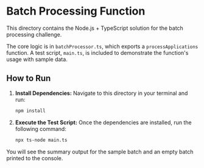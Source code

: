 # Batch Processing Function

This directory contains the Node.js + TypeScript solution for the batch processing challenge.

The core logic is in `batchProcessor.ts`, which exports a `processApplications` function. A test script, `main.ts`, is included to demonstrate the function's usage with sample data.

## How to Run

1.  **Install Dependencies:**
    Navigate to this directory in your terminal and run:
    ```bash
    npm install
    ```

2.  **Execute the Test Script:**
    Once the dependencies are installed, run the following command:
    ```bash
    npx ts-node main.ts
    ```

You will see the summary output for the sample batch and an empty batch printed to the console.